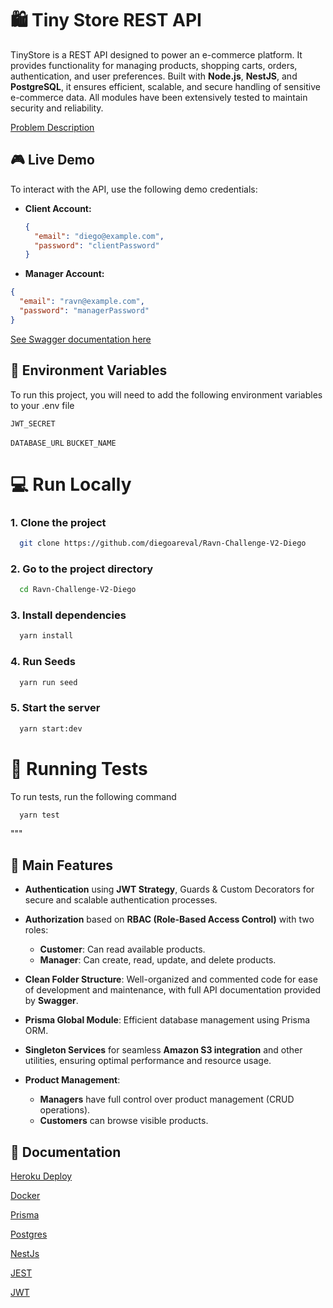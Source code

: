 # 🛍️ Tiny Store REST API

TinyStore is a REST API designed to power an e-commerce platform. It provides functionality for managing products, shopping carts, orders, authentication, and user preferences. Built with **Node.js**, **NestJS**, and **PostgreSQL**, it ensures efficient, scalable, and secure handling of sensitive e-commerce data. All modules have been extensively tested to maintain security and reliability.

[Problem Description](https://ravndevelopment.notion.site/Tiny-store-644766d0a53241f7985cc41118960292)

## 🎮 Live Demo

To interact with the API, use the following demo credentials:

- **Client Account:**
  ```json
  {
    "email": "diego@example.com",
    "password": "clientPassword"
  }


- **Manager Account:**

```json
{
  "email": "ravn@example.com",
  "password": "managerPassword"
}
```
[See Swagger documentation here](https://tiny-store-db1c4e9bf4f1.herokuapp.com/api-docs)


## 🔐 Environment Variables

To run this project, you will need to add the following environment variables to your .env file

`JWT_SECRET`

`DATABASE_URL`
`BUCKET_NAME`

# 💻 Run Locally

### 1. Clone the project

```bash
  git clone https://github.com/diegoareval/Ravn-Challenge-V2-Diego
```

### 2. Go to the project directory

```bash
  cd Ravn-Challenge-V2-Diego
```

### 3. Install dependencies

```bash
  yarn install
```

### 4. Run Seeds

```bash
  yarn run seed
```

### 5. Start the server

```bash
  yarn start:dev
```

# 🧪  Running Tests

To run tests, run the following command

```bash
  yarn test
```

"""
## 🌟 Main Features

- **Authentication** using **JWT Strategy**, Guards & Custom Decorators for secure and scalable authentication processes.
  
- **Authorization** based on **RBAC (Role-Based Access Control)** with two roles:
  - **Customer**: Can read available products.
  - **Manager**: Can create, read, update, and delete products.

- **Clean Folder Structure**: Well-organized and commented code for ease of development and maintenance, with full API documentation provided by **Swagger**.

- **Prisma Global Module**: Efficient database management using Prisma ORM.
  
- **Singleton Services** for seamless **Amazon S3 integration** and other utilities, ensuring optimal performance and resource usage.

- **Product Management**: 
  - **Managers** have full control over product management (CRUD operations).
  - **Customers** can browse visible products.


## 🌟 Documentation
[Heroku Deploy](https://dev.to/ezilemdodana/deploying-nestjs-apps-to-heroku-a-comprehensive-guide-hhj)

[Docker](https://www.docker.com/)

[Prisma](https://www.prisma.io/)

[Postgres](https://www.postgresql.org/)

[NestJs](https://nestjs.com/)

[JEST](https://jestjs.io/)

[JWT](https://jwt.io/)
